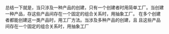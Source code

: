 ## 
总结一下就是，当只涉及一种产品的创建，只有一个创建者时用简单工厂。当创建一种产品，存这些产品间存在一个固定的组合关系时，用抽象工厂。
在多个创建者都能创建这一类产品时，用工厂方法。当涉及多种产品的创建，且
且这些产品间存在一个固定的组合关系时，用抽象工厂
